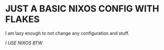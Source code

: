 # JUST A BASIC NIXOS CONFIG WITH FLAKES

I am lazy enough to not change any configuration and stuff. 

_I USE NIXOS BTW_ 
